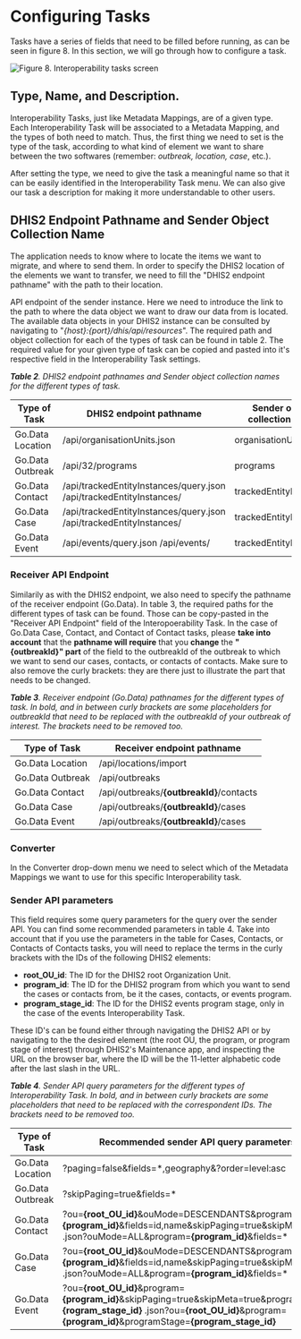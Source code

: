 # Configuring Tasks

Tasks have a series of fields that need to be filled before running, as can be seen in figure 8. In this section, we will go through how to configure a task.

![Figure 8. Interoperability tasks screen](https://user-images.githubusercontent.com/91990504/173920004-48ff73f5-1bb4-4fd4-9362-4404c4b10236.png)

## **Type, Name, and Description.**

Interoperability Tasks, just like Metadata Mappings, are of a given type. Each Interoperability Task will be associated to a Metadata Mapping, and the types of both need to match. Thus, the first thing we need to set is the type of the task, according to what kind of element we want to share between the two softwares (remember: _outbreak, location, case_, etc.).

After setting the type, we need to give the task a meaningful name so that it can be easily identified in the Interoperability Task menu. We can also give our task a description for making it more understandable to other users.

## **DHIS2 Endpoint Pathname and Sender Object Collection Name**

The application needs to know where to locate the items we want to migrate, and where to send them. In order to specify the DHIS2 location of the elements we want to transfer, we need to fill the "DHIS2 endpoint pathname" with the path to their location.

API endpoint of the sender instance. Here we need to introduce the link to the path to where the data object we want to draw our data from is located. The available data objects in your DHIS2 instance can be consulted by navigating to "_{host}:{port}/dhis/api/resources_". The required path and object collection for each of the types of task can be found in table 2. The required value for your given type of task can be copied and pasted into it's respective field in the Interoperability Task settings.

_**Table 2**. DHIS2 endpoint pathnames and Sender object collection names for the different types of task._

| Type of Task     | DHIS2 endpoint pathname                                             | Sender object collection name |
| ---------------- | ------------------------------------------------------------------- | ----------------------------- |
| Go.Data Location | /api/organisationUnits.json                                         | organisationUnits             |
| Go.Data Outbreak | /api/32/programs                                                    | programs                      |
| Go.Data Contact  | /api/trackedEntityInstances/query.json /api/trackedEntityInstances/ | trackedEntityInstances        |
| Go.Data Case     | /api/trackedEntityInstances/query.json /api/trackedEntityInstances/ | trackedEntityInstances        |
| Go.Data Event    | /api/events/query.json /api/events/                                 | trackedEntityInstances        |

### **Receiver API Endpoint**

Similarily as with the DHIS2 endpoint, we also need to specify the pathname of the receiver endpoint (Go.Data). In table 3, the required paths for the different types of task can be found. Those can be copy-pasted in the "Receiver API Endpoint" field of the Interopoerability Task. In the case of Go.Data Case, Contact, and Contact of Contact tasks, please **take into account** that the **pathname will require** that you **change** the **"{outbreakId}" part** of the field to the outbreakId of the outbreak to which we want to send our cases, contacts, or contacts of contacts. Make sure to also remove the curly brackets: they are there just to illustrate the part that needs to be changed.

_**Table 3**. Receiver endpoint (Go.Data) pathnames for the different types of task. In bold, and in between curly brackets are some placeholders for outbreakId that need to be replaced with the outbreakId of your outbreak of interest. The brackets need to be removed too._

| Type of Task     | Receiver endpoint pathname               |
| ---------------- | ---------------------------------------- |
| Go.Data Location | /api/locations/import                    |
| Go.Data Outbreak | /api/outbreaks                           |
| Go.Data Contact  | /api/outbreaks/**{outbreakId}**/contacts |
| Go.Data Case     | /api/outbreaks/**{outbreakId}**/cases    |
| Go.Data Event    | /api/outbreaks/**{outbreakId}**/cases    |

### **Converter**

In the Converter drop-down menu we need to select which of the Metadata Mappings we want to use for this specific Interoperability task.

### **Sender API parameters**

This field requires some query parameters for the query over the sender API. You can find some recommended parameters in table 4. Take into account that if you use the parameters in the table for Cases, Contacts, or Contacts of Contacts tasks, you will need to replace the terms in the curly brackets with the IDs of the following DHIS2 elements:

* **root\_OU\_id**: The ID for the DHIS2 root Organization Unit.
* **program\_id**: The ID for the DHIS2 program from which you want to send the cases or contacts from, be it the cases, contacts, or events program.
* **program\_stage\_id**: The ID for the DHIS2 events program stage, only in the case of the events Interoperability Task.

These ID's can be found either through navigating the DHIS2 API or by navigating to the the desired element (the root OU, the program, or program stage of interest) through DHIS2's Maintenance app, and inspecting the URL on the browser bar, where the ID will be the 11-letter alphabetic code after the last slash in the URL.

_**Table 4**. Sender API query parameters for the different types of Interoperability Task. In bold, and in between curly brackets are some placeholders that need to be replaced with the correspondent IDs. The brackets need to be removed too._

| Type of Task     | Recommended sender API query parameters                                                                                                                                                                               |
| ---------------- | --------------------------------------------------------------------------------------------------------------------------------------------------------------------------------------------------------------------- |
| Go.Data Location | ?paging=false\&fields=\*,geography&?order=level:asc                                                                                                                                                                   |
| Go.Data Outbreak | ?skipPaging=true\&fields=\*                                                                                                                                                                                           |
| Go.Data Contact  | ?ou=**{root\_OU\_id}**\&ouMode=DESCENDANTS\&program=**{program\_id}**\&fields=id,name\&skipPaging=true\&skipMeta=true .json?ouMode=ALL\&program=**{program\_id}**\&fields=\*                                          |
| Go.Data Case     | ?ou=**{root\_OU\_id}**\&ouMode=DESCENDANTS\&program=**{program\_id}**\&fields=id,name\&skipPaging=true\&skipMeta=true .json?ouMode=ALL\&program=**{program\_id}**\&fields=\*                                          |
| Go.Data Event    | ?ou=**{root\_OU\_id}**\&program=**{program\_id}**\&skipPaging=true\&skipMeta=true\&programStage=**{rogram\_stage\_id}** .json?ou=**{root\_OU\_id}**\&program=**{program\_id}**\&programStage=**{program\_stage\_id}** |

####
